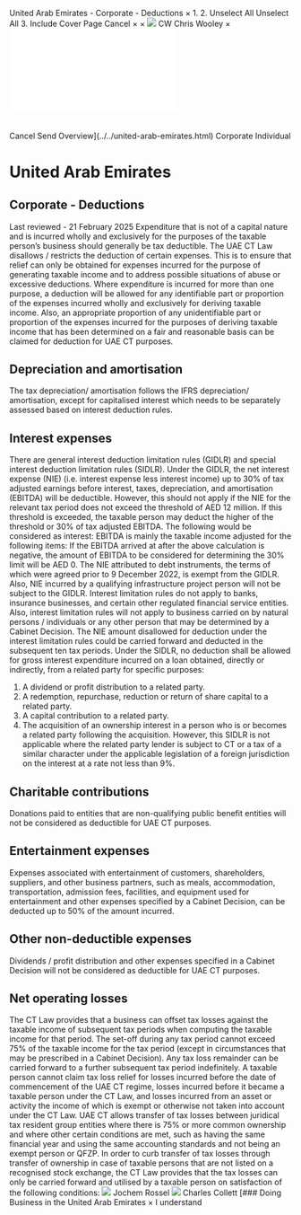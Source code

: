 United Arab Emirates - Corporate - Deductions
×
1.
2.
Unselect All
Unselect All
3.
Include Cover Page
Cancel
×
×
![](../../-/media/world-wide-tax-summaries/attachments/global---chris-wooley.ashx%3Frev=ac5e5f3223b34096b1afc2a6009c7320&revision=ac5e5f32-23b3-4096-b1af-c2a6009c7320&hash=859B7ADC84DC2CBEC9760E9E6EE7DE6D0A8BFCDF)
CW
Chris Wooley
×
![](deductions.html)
######
Cancel
Send
Overview](../../united-arab-emirates.html)
Corporate
Individual
# United Arab Emirates
## Corporate - Deductions
Last reviewed - 21 February 2025
Expenditure that is not of a capital nature and is incurred wholly and exclusively for the purposes of the taxable person’s business should generally be tax deductible.
The UAE CT Law disallows / restricts the deduction of certain expenses. This is to ensure that relief can only be obtained for expenses incurred for the purpose of generating taxable income and to address possible situations of abuse or excessive deductions.
Where expenditure is incurred for more than one purpose, a deduction will be allowed for any identifiable part or proportion of the expenses incurred wholly and exclusively for deriving taxable income. Also, an appropriate proportion of any unidentifiable part or proportion of the expenses incurred for the purposes of deriving taxable income that has been determined on a fair and reasonable basis can be claimed for deduction for UAE CT purposes.
## Depreciation and amortisation
The tax depreciation/ amortisation follows the IFRS depreciation/ amortisation, except for capitalised interest which needs to be separately assessed based on interest deduction rules.
## Interest expenses
There are general interest deduction limitation rules (GIDLR) and special interest deduction limitation rules (SIDLR).
Under the GIDLR, the net interest expense (NIE) (i.e. interest expense less interest income) up to 30% of tax adjusted earnings before interest, taxes, depreciation, and amortisation (EBITDA) will be deductible. However, this should not apply if the NIE for the relevant tax period does not exceed the threshold of AED 12 million. If this threshold is exceeded, the taxable person may deduct the higher of the threshold or 30% of tax adjusted EBITDA.
The following would be considered as interest:
EBITDA is mainly the taxable income adjusted for the following items:
If the EBITDA arrived at after the above calculation is negative, the amount of EBITDA to be considered for determining the 30% limit will be AED 0.
The NIE attributed to debt instruments, the terms of which were agreed prior to 9 December 2022, is exempt from the GIDLR. Also, NIE incurred by a qualifying infrastructure project person will not be subject to the GIDLR.
Interest limitation rules do not apply to banks, insurance businesses, and certain other regulated financial service entities. Also, interest limitation rules will not apply to business carried on by natural persons / individuals or any other person that may be determined by a Cabinet Decision.
The NIE amount disallowed for deduction under the interest limitation rules could be carried forward and deducted in the subsequent ten tax periods.
Under the SIDLR, no deduction shall be allowed for gross interest expenditure incurred on a loan obtained, directly or indirectly, from a related party for specific purposes:
1. A dividend or profit distribution to a related party.
2. A redemption, repurchase, reduction or return of share capital to a related party.
3. A capital contribution to a related party.
4. The acquisition of an ownership interest in a person who is or becomes a related party following the acquisition.
However, this SIDLR is not applicable where the related party lender is subject to CT or a tax of a similar character under the applicable legislation of a foreign jurisdiction on the interest at a rate not less than 9%.
## Charitable contributions
Donations paid to entities that are non-qualifying public benefit entities will not be considered as deductible for UAE CT purposes.
## Entertainment expenses
Expenses associated with entertainment of customers, shareholders, suppliers, and other business partners, such as meals, accommodation, transportation, admission fees, facilities, and equipment used for entertainment and other expenses specified by a Cabinet Decision, can be deducted up to 50% of the amount incurred.
## Other non-deductible expenses
Dividends / profit distribution and other expenses specified in a Cabinet Decision will not be considered as deductible for UAE CT purposes.
## Net operating losses
The CT Law provides that a business can offset tax losses against the taxable income of subsequent tax periods when computing the taxable income for that period. The set-off during any tax period cannot exceed 75% of the taxable income for the tax period (except in circumstances that may be prescribed in a Cabinet Decision). Any tax loss remainder can be carried forward to a further subsequent tax period indefinitely.
A taxable person cannot claim tax loss relief for losses incurred before the date of commencement of the UAE CT regime, losses incurred before it became a taxable person under the CT Law, and losses incurred from an asset or activity the income of which is exempt or otherwise not taken into account under the CT Law.
UAE CT allows transfer of tax losses between juridical tax resident group entities where there is 75% or more common ownership and where other certain conditions are met, such as having the same financial year and using the same accounting standards and not being an exempt person or QFZP.
In order to curb transfer of tax losses through transfer of ownership in case of taxable persons that are not listed on a recognised stock exchange, the CT Law provides that the tax losses can only be carried forward and utilised by a taxable person on satisfaction of the following conditions:
![](../../-/media/world-wide-tax-summaries/attachments/uae---jochem_rossel.ashx%3Frev=f128c625a29b4b58911e8af5d94c89c8&revision=f128c625-a29b-4b58-911e-8af5d94c89c8&hash=BE2C1AE6928A1142909DAC2AAA302BB3661E4BBD)
Jochem Rossel
![](../../-/media/world-wide-tax-summaries/unitedarabemiratescharles-collettct-team-photosjpg20250211080938745.ashx%3Frev=3996917b0a434adf8f8f119facba1a70&revision=3996917b-0a43-4adf-8f8f-119facba1a70&hash=871D858DF52795A6030E58E02D089862922DF7C5)
Charles Collett
[### Doing Business in the United Arab Emirates
×
I understand